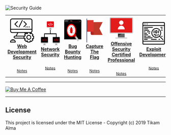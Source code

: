 
![Security Guide](https://github.com/Tikam02/Security-Guide/blob/master/img/cover.png)






<center>
<table>
 <tr>
<td align="center"><a href="./Docker"><img src="img/icons/coding.png" width="75px;" height="75px;" alt="WebDev Sec"/><br/><b>Web Development Security</b></a><br /><sub><a href="./Docker/docker-concepts.md"> </a></sub><br><sub><a href="./Docker/docker-notes.md">Notes</a></sub></td>
   <td align="center"><a href="./Docker"><img src="img/icons/networking.png" width="75px;" height="75px;" alt="Net Sec"/><br/><b>Network Security</b></a><br /><sub><a href="./Docker/docker-concepts.md"> </a></sub><br><sub><a href="./Docker/docker-notes.md">Notes</a></sub></td>
   <td align="center"><a href="./Docker"><img src="img/icons/bugs.png" width="75px;" height="75px;" alt="Bug Bounty"/><br/><b>Bug Bounty Hunting</b></a><br /><sub><a href="./Docker/docker-concepts.md"> </a></sub><br><sub><a href="./Docker/docker-notes.md">Notes</a></sub></td>
   <td align="center"><a href="./Docker"><img src="img/icons/flag.png" width="75px;" height="75px;" alt="CTF"/><br/><b>Capture The Flag</b></a><br /><sub><a href="./Docker/docker-concepts.md"> </a></sub><br><sub><a href="./Docker/docker-notes.md">Notes</a></sub></td>
   <td align="center" ><a href="./Docker"><img src="img/icons/homework.png"  width="75px;" height="75px;" alt="OSCP"/><br/><b>Offensive Security Certified Professional</b></a><br /><sub><a href="./Docker/docker-concepts.md"> </a></sub><br><sub><a href="./Docker/docker-notes.md">Notes</a></sub></td>
     <td align="center"><a href="./Docker"><img src="img/icons/exploit-dev.png" width="75px;" height="75px;" alt="OSCP"/><br/><b>Exploit Development</b></a><br /><sub><a href="./Docker/docker-concepts.md"> </a></sub><br><sub><a href="./Docker/docker-notes.md">Notes</a></sub></td>

  </tr>




   
   
 </table>
</center>



********************************************
<a href="https://www.buymeacoffee.com/95jwDkC" target="_blank"><img src="https://www.buymeacoffee.com/assets/img/custom_images/orange_img.png" alt="Buy Me A Coffee" style="height: 41px !important;width: 174px !important;box-shadow: 0px 3px 2px 0px rgba(190, 190, 190, 0.5) !important;-webkit-box-shadow: 0px 3px 2px 0px rgba(190, 190, 190, 0.5) !important;" ></a>
*********************************************
## License

This project is licensed under the MIT License - Copyright (c) 2019 Tikam Alma

